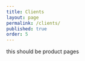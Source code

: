 ```yaml
---
title: Clients
layout: page
permalink: /clients/
published: true
order: 5
---
```


this should be product pages